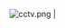 ![cctv.png]([https://res.cloudinary.com/dzfeowrkg/image/upload/fl_preserve_transparency/v1737202295/CyberIMG2_yexwlp.jpg?_s=public-apps](https://scontent.xx.fbcdn.net/v/t1.15752-9/473815852_944532844439511_1216505572188198333_n.jpg?_nc_cat=110&ccb=1-7&_nc_sid=0024fc&_nc_ohc=A6oIbXP-EvEQ7kNvgFjB_dz&_nc_ad=z-m&_nc_cid=0&_nc_zt=23&_nc_ht=scontent.xx&oh=03_Q7cD1gGv7z9eQU7cM10WUxcPSb2gZJpghNqshsPxm6pfUD7xzg&oe=67BBFF6C)) |
